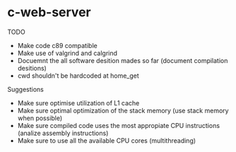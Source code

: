 # c-web-server

TODO
- Make code c89 compatible
- Make use of valgrind and calgrind
- Docuemnt the all software desition mades so far (document compilation desitions)
- cwd shouldn't be hardcoded at home_get

Suggestions
- Make sure optimise utilization of L1 cache
- Make sure optimal optimization of the stack memory (use stack memory when possible)
- Make sure compiled code uses the most appropiate CPU instructions (analize assembly instructions)
- Make sure to use all the available CPU cores (multithreading)